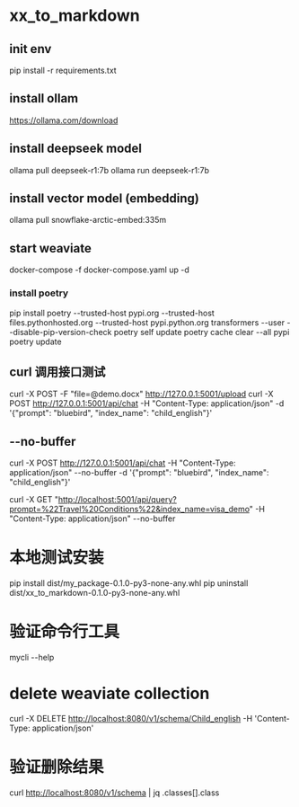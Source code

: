 # xx_to_markdown

## init env

pip install -r requirements.txt

## install ollam

 <https://ollama.com/download>

## install  deepseek model

  ollama pull deepseek-r1:7b
  ollama run deepseek-r1:7b

## install vector model (embedding)

ollama pull snowflake-arctic-embed:335m

## start weaviate

docker-compose -f docker-compose.yaml up -d

### install poetry

  pip install poetry --trusted-host pypi.org --trusted-host files.pythonhosted.org --trusted-host pypi.python.org transformers --user --disable-pip-version-check
  poetry self update
  poetry cache clear --all pypi
  poetry update

## curl 调用接口测试

 curl -X POST -F "file=@demo.docx" <http://127.0.0.1:5001/upload>
 curl -X POST <http://127.0.0.1:5001/api/chat>   -H "Content-Type: application/json"  -d '{"prompt": "bluebird", "index_name": "child_english"}'

## --no-buffer  

curl -X POST <http://127.0.0.1:5001/api/chat>   -H "Content-Type: application/json"  --no-buffer  -d '{"prompt": "bluebird", "index_name": "child_english"}'

curl -X GET  "<http://localhost:5001/api/query?prompt=%22Travel%20Conditions%22&index_name=visa_demo>"  -H "Content-Type: application/json"  --no-buffer

# 本地测试安装

pip install dist/my_package-0.1.0-py3-none-any.whl
pip uninstall dist/xx_to_markdown-0.1.0-py3-none-any.whl

# 验证命令行工具

mycli --help

# delete weaviate collection

curl -X DELETE  <http://localhost:8080/v1/schema/Child_english>   -H 'Content-Type: application/json'

# 验证删除结果

curl <http://localhost:8080/v1/schema> | jq .classes[].class
